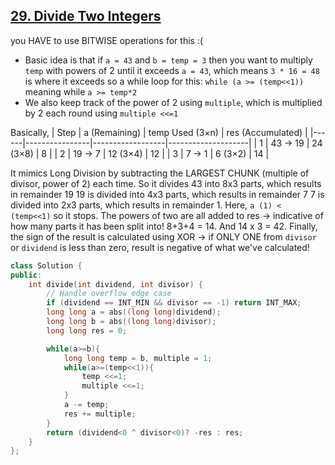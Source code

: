 ## [29. Divide Two Integers](https://leetcode.com/problems/divide-two-integers/)

you HAVE to use BITWISE operations for this :(
- Basic idea is that if `a = 43` and `b = temp = 3` then you want to multiply `temp` with powers of 2 until it exceeds `a = 43`, which means `3 * 16 = 48` is where it exceeds
so a while loop for this: `while (a >= (temp<<1))` meaning while `a >= temp*2 `
- We also keep track of the power of 2 using `multiple`, which is multiplied by 2 each round using `multiple <<=1`


Basically, 
| Step | a (Remaining) | temp Used (3×n) | res (Accumulated) |
|------|----------------|------------------|--------------------|
| 1    | 43 → 19        | 24 (3×8)         | 8                  |
| 2    | 19 → 7         | 12 (3×4)         | 12                 |
| 3    | 7 → 1          | 6 (3×2)          | 14                 |

It mimics Long Division by subtracting the LARGEST CHUNK (multiple of divisor, power of 2) each time.
So it divides 43 into 8x3 parts, which results in remainder 19
19 is divided into 4x3 parts, which results in remainder 7
7 is divided into 2x3 parts, which results in remainder 1. Here, `a (1) < (temp<<1)`  so it stops.
The powers of two are all added to res -> indicative of how many parts it has been split into! 8+3+4 = 14. And 14 x 3 = 42. 
Finally, the sign of the result is calculated using XOR -> if ONLY ONE from `divisor` or `dividend` is less than zero, result is negative of what we've calculated!
```cpp
class Solution {
public:
    int divide(int dividend, int divisor) {
        // Handle overflow edge case
        if (dividend == INT_MIN && divisor == -1) return INT_MAX;
        long long a = abs((long long)dividend);
        long long b = abs((long long)divisor);
        long long res = 0;

        while(a>=b){
            long long temp = b, multiple = 1;
            while(a>=(temp<<1)){
                temp <<=1;
                multiple <<=1;
            }
            a -= temp;
            res += multiple;
        }
        return (dividend<0 ^ divisor<0)? -res : res;
    }
};

```

